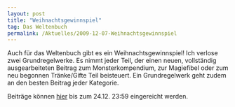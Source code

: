 ```yaml
---
layout: post
title: "Weihnachtsgewinnspiel"
tag: Das Weltenbuch
permalink: /Aktuelles/2009-12-07-Weihnachtsgewinnspiel
---
```


Auch für das Weltenbuch gibt es ein Weihnachtsgewinnspiel! Ich verlose zwei Grundregelwerke. Es nimmt jeder Teil, der einen neuen, vollständig ausgearbeiteten Beitrag zum Monsterkompendium, zur Magiefibel oder zum neu begonnen Tränke/Gifte Teil beisteuert. Ein Grundregelwerk geht zudem an den besten Beitrag jeder Kategorie.

Beiträge können [hier](http://tanelorn.net/index.php/topic,51714.0.html) bis zum 24.12. 23:59 eingereicht werden.


